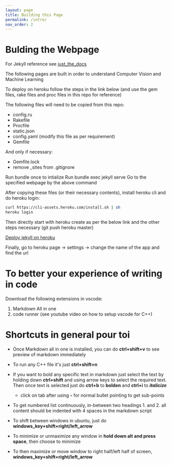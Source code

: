 ```yaml
---
layout: page
title: Building this Page
permalink: /intro/
nav_order: 2
---
```


<!-- # Computer Vision References

[Main Vision Reference](https://szeliski.org/Book/){: .btn .fs-3 .mb-4 .mb-md-0 }

[Reference Book 1](https://drive.google.com/file/d/1jqEB739EfifhSyiCK6vdbPIz7gX9Ywmr/view?usp=sharing){: .btn .fs-3 .mb-4 .mb-md-0 }
[Reference Book 2](https://drive.google.com/file/d/1Kn6dilDeR_7leIctuVa87-czuqBoxJh-/view?usp=sharing){: .btn .fs-3 .mb-4 .mb-md-0 }
 -->

# Bulding the Webpage

For Jekyll reference see [just_the_docs](https://pmarsceill.github.io/just-the-docs/)


The following pages are built in order to understand Computer Vision and Machine Learning

To deploy on heroku follow the steps in the link below (and use the gem files, rake files and proc files in this repo for reference)

The following files will need to be copied from this repo:
- config.ru
- Rakefile
- Procfile
- static.json
- config.yaml (modify this file as per requirement)
- Gemfile

And only if necessary:
- Gemfile.lock
- remove _sites from .gitignore

Run bundle once to intialize
Run bundle exec jekyll serve
Go to the specified webpage by the above command

After copying these files (or their necessary contents), install heroku cli and do heroku login:
```bash
curl https://cli-assets.heroku.com/install.sh | sh
heroku login
```

Then directly start with heroku create as per the below link and the other steps necessary (git push heroku master)

[Deploy jekyll on heroku](https://blog.heroku.com/jekyll-on-heroku)

Finally, go to heroku page -> settings -> change the name of the app and find the url

# To better your experience of writing in code

Download the following extensions in vscode:
1. Markdown All in one
2. code runner (see youtube video on how to setup vscode for C++)


# Shortcuts in general pour toi
- Once Markdown all in one is installed, you can do **ctrl+shift+v** to see preview of markdown immediately
- To run any C++ file it's just **ctrl+shift+n**
- If you want to bold any specific text in markdown just select the text by holding down **ctrl+shift** and using arrow keys to select the required text. Then once text is selected just do **ctrl+b** to **bolden** and **ctrl+i** to ***italicize***
  - click on tab after using **-** for normal bullet pointing to get sub-points
- To get numbered list continuously, in-between two headings 1. and 2. all content should be indented with 4 spaces in the markdown script

- To shift between windows in ubuntu, just do **windows_key+shift+right/left_arrow**
- To minimize or unmaximize any window in **hold down alt and press space**, then choose to minimize
- To then maximize or move window to right half/left half of screen, **windows_key+shift+right/left_arrow**

